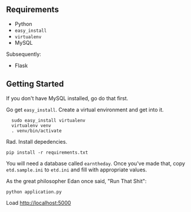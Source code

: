 ## Requirements

* Python
* `easy_install`
* `virtualenv`
* MySQL

Subsequently:

* Flask

## Getting Started

If you don't have MySQL installed, go do that first.

Go get `easy_install`. Create a virtual environment and get into it.

      sudo easy_install virtualenv
      virtualenv venv
      . venv/bin/activate

Rad. Install depedencies.

    pip install -r requirements.txt

You will need a database called `earntheday`. Once you've made that, copy `etd.sample.ini` to `etd.ini` and fill with appropriate values.

As the great philosopher Edan once said, "Run That Shit":

    python application.py

Load [http://localhost:5000](http://localhost:5000)
